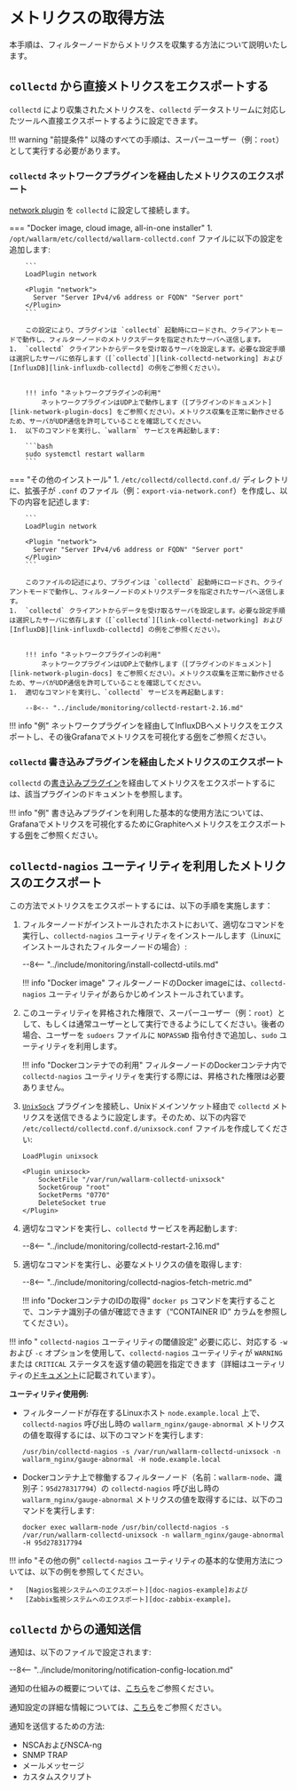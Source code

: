 [link-network-plugin]:              https://collectd.org/wiki/index.php/Plugin:Network
[link-network-plugin-docs]:         https://www.collectd.org/documentation/manpages/collectd.conf.html
[link-collectd-networking]:         https://collectd.org/wiki/index.php/Networking_introduction
[link-influx-collectd-support]:     https://docs.influxdata.com/influxdb/v1.7/supported_protocols/collectd/
[link-plugin-table]:                https://collectd.org/wiki/index.php/Table_of_Plugins
[link-nagios-plugin-docs]:          https://www.collectd.org/documentation/manpages/collectd-nagios.html
[link-notif-common]:                https://collectd.org/wiki/index.php/Notifications_and_thresholds
[link-notif-details]:               https://www.collectd.org/documentation/manpages/collectd-threshold.html
[link-influxdb-collectd]:           https://docs.influxdata.com/influxdb/v1.7/supported_protocols/collectd/
[link-unixsock]:                    https://collectd.org/wiki/index.php/Plugin:UnixSock

[doc-network-plugin-example]:       network-plugin-influxdb.md
[doc-write-plugin-example]:         write-plugin-graphite.md
[doc-zabbix-example]:               collectd-zabbix.md
[doc-nagios-example]:               collectd-nagios.md

# メトリクスの取得方法

本手順は、フィルターノードからメトリクスを収集する方法について説明いたします。

##  `collectd` から直接メトリクスをエクスポートする

`collectd` により収集されたメトリクスを、`collectd` データストリームに対応したツールへ直接エクスポートするように設定できます。

!!! warning "前提条件"
    以降のすべての手順は、スーパーユーザー（例：`root`）として実行する必要があります。

###  `collectd` ネットワークプラグインを経由したメトリクスのエクスポート

[network plugin][link-network-plugin] を `collectd` に設定して接続します。

=== "Docker image, cloud image, all-in-one installer"
    1.  `/opt/wallarm/etc/collectd/wallarm-collectd.conf` ファイルに以下の設定を追加します:
    
        ```
        LoadPlugin network
        
        <Plugin "network">
          Server "Server IPv4/v6 address or FQDN" "Server port"
        </Plugin>
        ```

        この設定により、プラグインは `collectd` 起動時にロードされ、クライアントモードで動作し、フィルターノードのメトリクスデータを指定されたサーバへ送信します。
    1.  `collectd` クライアントからデータを受け取るサーバを設定します。必要な設定手順は選択したサーバに依存します（[`collectd`][link-collectd-networking] および [InfluxDB][link-influxdb-collectd] の例をご参照ください）。
    
    
        !!! info "ネットワークプラグインの利用"
            ネットワークプラグインはUDP上で動作します（[プラグインのドキュメント][link-network-plugin-docs] をご参照ください）。メトリクス収集を正常に動作させるため、サーバがUDP通信を許可していることを確認してください。
    1.  以下のコマンドを実行し、`wallarm` サービスを再起動します:

        ```bash
        sudo systemctl restart wallarm
        ```
=== "その他のインストール"
    1.  `/etc/collectd/collectd.conf.d/` ディレクトリに、拡張子が `.conf` のファイル（例：`export-via-network.conf`）を作成し、以下の内容を記述します:

        ```
        LoadPlugin network
        
        <Plugin "network">
          Server "Server IPv4/v6 address or FQDN" "Server port"
        </Plugin>
        ```

        このファイルの記述により、プラグインは `collectd` 起動時にロードされ、クライアントモードで動作し、フィルターノードのメトリクスデータを指定されたサーバへ送信します。
    1.  `collectd` クライアントからデータを受け取るサーバを設定します。必要な設定手順は選択したサーバに依存します（[`collectd`][link-collectd-networking] および [InfluxDB][link-influxdb-collectd] の例をご参照ください）。
    
    
        !!! info "ネットワークプラグインの利用"
            ネットワークプラグインはUDP上で動作します（[プラグインのドキュメント][link-network-plugin-docs] をご参照ください）。メトリクス収集を正常に動作させるため、サーバがUDP通信を許可していることを確認してください。
    1.  適切なコマンドを実行し、`collectd` サービスを再起動します:

        --8<-- "../include/monitoring/collectd-restart-2.16.md"

!!! info "例"
    ネットワークプラグインを経由してInfluxDBへメトリクスをエクスポートし、その後Grafanaでメトリクスを可視化する[例][doc-network-plugin-example]をご参照ください。

###  `collectd` 書き込みプラグインを経由したメトリクスのエクスポート

`collectd` の[書き込みプラグイン][link-plugin-table]を経由してメトリクスをエクスポートするには、該当プラグインのドキュメントを参照します。

!!! info "例"
    書き込みプラグインを利用した基本的な使用方法については、Grafanaでメトリクスを可視化するためにGraphiteへメトリクスをエクスポートする[例][doc-write-plugin-example]をご参照ください。

##  `collectd-nagios` ユーティリティを利用したメトリクスのエクスポート

この方法でメトリクスをエクスポートするには、以下の手順を実施します：

1.  フィルターノードがインストールされたホストにおいて、適切なコマンドを実行し、`collectd-nagios` ユーティリティをインストールします（Linuxにインストールされたフィルターノードの場合）:

    --8<-- "../include/monitoring/install-collectd-utils.md"

    !!! info "Docker image"
        フィルターノードのDocker imageには、`collectd-nagios` ユーティリティがあらかじめインストールされています。
2.  このユーティリティを昇格された権限で、スーパーユーザー（例：`root`）として、もしくは通常ユーザーとして実行できるようにしてください。後者の場合、ユーザーを `sudoers` ファイルに `NOPASSWD` 指令付きで追加し、`sudo` ユーティリティを利用します。

    !!! info "Dockerコンテナでの利用"
        フィルターノードのDockerコンテナ内で `collectd-nagios` ユーティリティを実行する際には、昇格された権限は必要ありません。
3.  [`UnixSock`][link-unixsock] プラグインを接続し、Unixドメインソケット経由で `collectd` メトリクスを送信できるように設定します。そのため、以下の内容で `/etc/collectd/collectd.conf.d/unixsock.conf` ファイルを作成してください:

    ```
    LoadPlugin unixsock

    <Plugin unixsock>
        SocketFile "/var/run/wallarm-collectd-unixsock"
        SocketGroup "root"
        SocketPerms "0770"
        DeleteSocket true
    </Plugin>
    ```

4.  適切なコマンドを実行し、`collectd` サービスを再起動します:

    --8<-- "../include/monitoring/collectd-restart-2.16.md"

5.  適切なコマンドを実行し、必要なメトリクスの値を取得します:

    --8<-- "../include/monitoring/collectd-nagios-fetch-metric.md"

    !!! info "DockerコンテナのIDの取得"
        `docker ps` コマンドを実行することで、コンテナ識別子の値が確認できます（“CONTAINER ID” カラムを参照してください）。

!!! info " `collectd-nagios` ユーティリティの閾値設定"
    必要に応じ、対応する `-w` および `-c` オプションを使用して、`collectd-nagios` ユーティリティが `WARNING` または `CRITICAL` ステータスを返す値の範囲を指定できます（詳細はユーティリティの[ドキュメント][link-nagios-plugin-docs]に記載されています）。
   
**ユーティリティ使用例:**
*   フィルターノードが存在するLinuxホスト `node.example.local` 上で、`collectd-nagios` 呼び出し時の `wallarm_nginx/gauge-abnormal` メトリクスの値を取得するには、以下のコマンドを実行します:
  
    ```
    /usr/bin/collectd-nagios -s /var/run/wallarm-collectd-unixsock -n wallarm_nginx/gauge-abnormal -H node.example.local
    ```
       
*   Dockerコンテナ上で稼働するフィルターノード（名前：`wallarm-node`、識別子：`95d278317794`）の `collectd-nagios` 呼び出し時の `wallarm_nginx/gauge-abnormal` メトリクスの値を取得するには、以下のコマンドを実行します:
  
    ```
    docker exec wallarm-node /usr/bin/collectd-nagios -s /var/run/wallarm-collectd-unixsock -n wallarm_nginx/gauge-abnormal -H 95d278317794
    ```

!!! info "その他の例"
    `collectd-nagios` ユーティリティの基本的な使用方法については、以下の例を参照してください。
    
    *   [Nagios監視システムへのエクスポート][doc-nagios-example]および
    *   [Zabbix監視システムへのエクスポート][doc-zabbix-example]。

##  `collectd` からの通知送信

通知は、以下のファイルで設定されます:

--8<-- "../include/monitoring/notification-config-location.md"

通知の仕組みの概要については、[こちら][link-notif-common]をご参照ください。

通知設定の詳細な情報については、[こちら][link-notif-details]をご参照ください。

通知を送信するための方法:
*   NSCAおよびNSCA-ng
*   SNMP TRAP
*   メールメッセージ
*   カスタムスクリプト